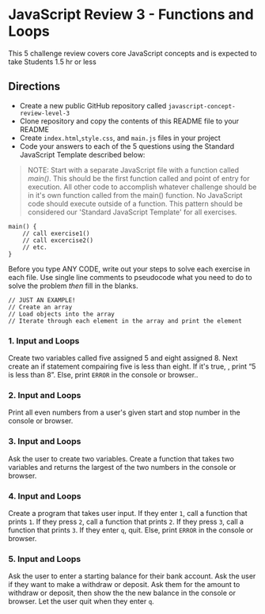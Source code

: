 # JavaScript Review 3 - Functions and Loops
This 5 challenge review covers core JavaScript concepts and is expected to take Students 1.5 hr or less

## Directions
* Create a new public GitHub repository called `javascript-concept-review-level-3`
* Clone repository and copy the contents of this README file to your README 
* Create `index.html`,`style.css`, and `main.js` files in your project
* Code your answers to each of the 5 questions using the Standard JavaScript Template described below:

> NOTE: Start with a separate JavaScript file with a function called *main()*. This should be the first function called and point of entry for execution. All other code to accomplish whatever challenge should be in it's own function called from the main() function. No JavaScript code should execute outside of a function. This pattern should be considered our 'Standard JavaScript Template' for all exercises.
```
main() {
    // call exercise1()
    // call excercise2()
    // etc.
}
```
Before you type ANY CODE, write out your steps to solve each exercise in each file. Use single line comments to pseudocode what you need to do to solve the problem *then* fill in the blanks.
```
// JUST AN EXAMPLE!
// Create an array
// Load objects into the array
// Iterate through each element in the array and print the element
```

### 1. Input and Loops
Create two variables called five assigned 5 and eight assigned 8. Next create an if statement compairing five is less than eight. If it's true, , print “5 is less than 8”. Else, print `ERROR` in the console or browser..

### 2. Input and Loops
Print all even numbers from a user's given start and stop number in the console or browser.

### 3. Input and Loops
Ask the user to create two variables. Create a function that takes two variables and returns the largest of the two numbers in the console or browser.

### 4. Input and Loops
Create a program that takes user input. If they enter `1`, call a function that prints `1`. If they press `2`, call a function that prints `2`. If they press `3`, call a function that prints `3`. If they enter `q`, quit. Else, print `ERROR` in the console or browser.

### 5. Input and Loops
Ask the user to enter a starting balance for their bank account. Ask the user if they want to make a withdraw or deposit. Ask them for the amount to withdraw or deposit, then show the the new balance in the console or browser. Let the user quit when they enter `q`.
